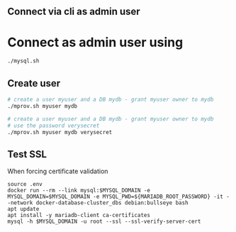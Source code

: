 ## Connect via cli as admin user

# Connect as admin user using

```bash
./mysql.sh
```

## Create user

```bash
# create a user myuser and a DB mydb - grant myuser owner to mydb
./mprov.sh myuser mydb
```

```bash
# create a user myuser and a DB mydb - grant myuser owner to mydb
# use the password verysecret
./mprov.sh myuser mydb verysecret
```

## Test SSL

When forcing certificate validation

```
source .env
docker run --rm --link mysql:$MYSQL_DOMAIN -e MYSQL_DOMAIN=$MYSQL_DOMAIN -e MYSQL_PWD=${MARIADB_ROOT_PASSWORD} -it --network docker-database-cluster_dbs debian:bullseye bash
apt update
apt install -y mariadb-client ca-certificates
mysql -h $MYSQL_DOMAIN -u root --ssl --ssl-verify-server-cert
```

